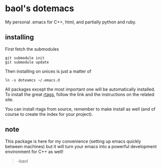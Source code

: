 # baol's dotemacs

My personal .emacs for C++, html, and partially python and ruby.

## installing

First fetch the submodules

    git submodule init
    git submodule update

Then installing on unices is just a matter of

    ln -s doteamcs ~/.emacs.d

All packages except the most important one will be automatically
installed.  To install the great
[rtags](https://github.com/Andersbakken/rtags), follow the link and
the instructions on the related site.

You can install rtags from source, remember to make install as
well (and of course to create the index for your project).

## note

This package is here for my convenience (setting up emacs quickly
between machines) but it will turn your emacs into a powerful
development environment for C++ as well!

> -baol

